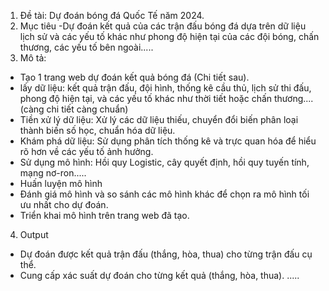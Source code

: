 1. Đề tài: Dự đoán bóng đá Quốc Tế năm 2024.
2. Mục tiêu
-Dự đoán kết quả của các trận đấu bóng đá dựa trên dữ liệu lịch sử và các yếu tố khác như phong độ hiện tại của các đội bóng, chấn thương, các yếu tố bên ngoài.....
3. Mô tả:
- Tạo 1 trang web dự đoán kết quả bóng đá (Chi tiết sau).
- lấy dữ liệu: kết quả trận đấu, đội hình, thống kê cầu thủ, lịch sử thi đấu, phong độ hiện tại, và các yếu tố khác như thời tiết hoặc chấn thương.... (càng chi tiết càng chuẩn)
- Tiền xử lý dữ liệu: Xử lý các dữ liệu thiếu, chuyển đổi biến phân loại thành biến số học, chuẩn hóa dữ liệu.
- Khám phá dữ liệu: Sử dụng phân tích thống kê và trực quan hóa để hiểu rõ hơn về các yếu tố ảnh hưởng.
- Sử dụng mô hình: Hồi quy Logistic, cây quyết định, hồi quy tuyến tính, mạng nơ-ron.....
- Huấn luyện mô hình
- Đánh giá mô hình và so sánh các mô hình khác để chọn ra mô hình tối ưu nhất cho dự đoán.
- Triển khai mô hình trên trang web đã tạo.
4. Output
- Dự đoán được kết quả trận đấu (thắng, hòa, thua) cho từng trận đấu cụ thể.
- Cung cấp xác suất dự đoán cho từng kết quả (thắng, hòa, thua).
.....
